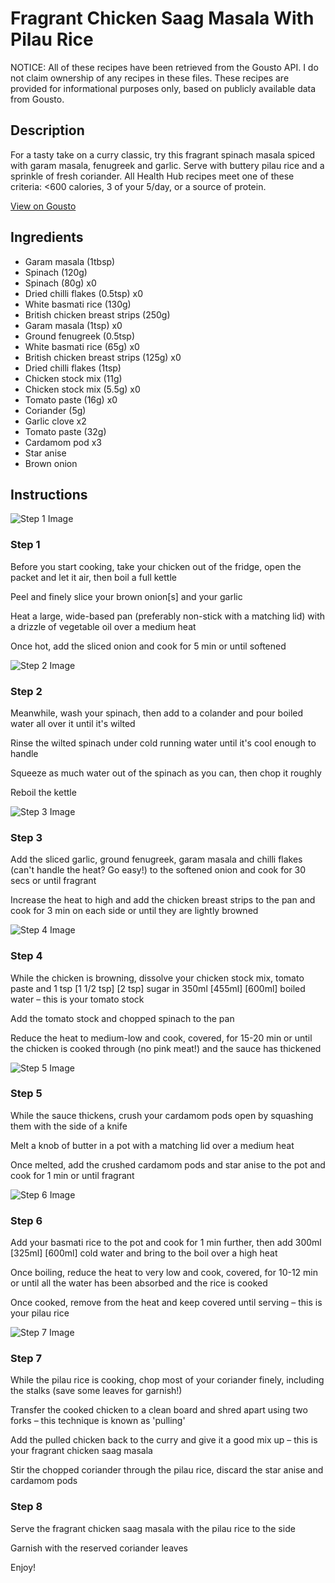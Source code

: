 # Fragrant Chicken Saag Masala With Pilau Rice

NOTICE: All of these recipes have been retrieved from the Gousto API. I do not claim ownership of any recipes in these files. These recipes are provided for informational purposes only, based on publicly available data from Gousto.

## Description

For a tasty take on a curry classic, try this fragrant spinach masala spiced with garam masala, fenugreek and garlic. Serve with buttery pilau rice and a sprinkle of fresh coriander. All Health Hub recipes meet one of these criteria: <600 calories, 3 of your 5/day, or a source of protein.

[View on Gousto](https://www.gousto.co.uk/recipes/cookbook/fragrant-chicken-saag-masala-pilau-rice)

## Ingredients

- Garam masala (1tbsp)
- Spinach (120g)
- Spinach (80g) x0
- Dried chilli flakes (0.5tsp) x0
- White basmati rice (130g)
- British chicken breast strips (250g)
- Garam masala (1tsp) x0
- Ground fenugreek (0.5tsp)
- White basmati rice (65g) x0
- British chicken breast strips (125g) x0
- Dried chilli flakes (1tsp)
- Chicken stock mix (11g)
- Chicken stock mix (5.5g) x0
- Tomato paste (16g) x0
- Coriander (5g)
- Garlic clove x2
- Tomato paste (32g)
- Cardamom pod x3
- Star anise
- Brown onion

## Instructions

![Step 1 Image](https://production-media.gousto.co.uk/cms/recipe-step-image/996-v2-Step-1-x200.jpg)

### Step 1

Before you start cooking, take your chicken out of the fridge, open the packet and let it air, then boil a full kettle

Peel and finely slice your brown onion[s] and your garlic

Heat a large, wide-based pan (preferably non-stick with a matching lid) with a drizzle of vegetable oil over a medium heat

Once hot, add the sliced onion and cook for 5 min or until softened

![Step 2 Image](https://production-media.gousto.co.uk/cms/recipe-step-image/996-v2-Step-2-x200.jpg)

### Step 2

Meanwhile, wash your spinach, then add to a colander and pour boiled water all over it until it's wilted

Rinse the wilted spinach under cold running water until it's cool enough to handle

Squeeze as much water out of the spinach as you can, then chop it roughly

Reboil the kettle

![Step 3 Image](https://production-media.gousto.co.uk/cms/recipe-step-image/step-3-1599121002866-x200.jpg)

### Step 3

Add the sliced garlic, ground fenugreek, garam masala and chilli flakes (can't handle the heat? Go easy!) to the softened onion and cook for 30 secs or until fragrant

Increase the heat to high and add the chicken breast strips to the pan and cook for 3 min on each side or until they are lightly browned

![Step 4 Image](https://production-media.gousto.co.uk/cms/recipe-step-image/step-4-1599121013602-x200.jpg)

### Step 4

While the chicken is browning, dissolve your chicken stock mix, tomato paste and 1 tsp <span class="text-purple">[1 1/2 tsp]</span> <span class="text-danger">[2 tsp]</span> sugar in 350ml <span class="text-purple">[455ml]</span><span class="text-danger"> [600ml]</span> boiled water – this is your tomato stock

Add the tomato stock and chopped spinach to the pan

Reduce the heat to medium-low and cook, covered, for 15-20 min or until the chicken is cooked through (no pink meat!) and the sauce has thickened

![Step 5 Image](https://production-media.gousto.co.uk/cms/recipe-step-image/996-v2-Step-5-x200.jpg)

### Step 5

While the sauce thickens, crush your cardamom pods open by squashing them with the side of a knife

Melt a knob of butter in a pot with a matching lid over a medium heat

Once melted, add the crushed cardamom pods and star anise to the pot and cook for 1 min or until fragrant

![Step 6 Image](https://production-media.gousto.co.uk/cms/recipe-step-image/996-v2-Step-6-x200.jpg)

### Step 6

Add your basmati rice to the pot and cook for 1 min further, then add 300ml <span class="text-purple">[325ml]</span> <span class="text-danger">[600ml]</span> cold water and bring to the boil over a high heat

Once boiling, reduce the heat to very low and cook, covered, for 10-12 min or until all the water has been absorbed and the rice is cooked

Once cooked, remove from the heat and keep covered until serving – this is your pilau rice

![Step 7 Image](https://production-media.gousto.co.uk/cms/recipe-step-image/996-v2-Step-7-x200.jpg)

### Step 7

While the pilau rice is cooking, chop most of your coriander finely, including the stalks (save some leaves for garnish!)

Transfer the cooked chicken to a clean board and shred apart using two forks – this technique is known as 'pulling'

Add the pulled chicken back to the curry and give it a good mix up – this is your fragrant chicken saag masala

Stir the chopped coriander through the pilau rice, discard the star anise and cardamom pods

### Step 8

Serve the fragrant chicken saag masala with the pilau rice to the side

Garnish with the reserved coriander leaves

Enjoy!

